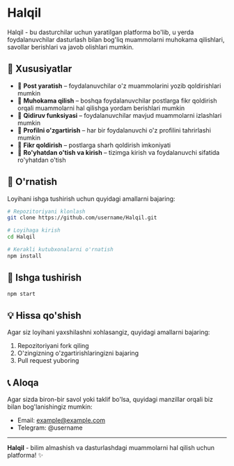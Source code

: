 # Halqil

Halqil - bu dasturchilar uchun yaratilgan platforma bo'lib, u yerda foydalanuvchilar dasturlash bilan bog'liq muammolarni muhokama qilishlari, savollar berishlari va javob olishlari mumkin.

## 📌 Xususiyatlar

- 🔹 **Post yaratish** – foydalanuvchilar o'z muammolarini yozib qoldirishlari mumkin
- 🔹 **Muhokama qilish** – boshqa foydalanuvchilar postlarga fikr qoldirish orqali muammolarni hal qilishga yordam berishlari mumkin
- 🔹 **Qidiruv funksiyasi** – foydalanuvchilar mavjud muammolarni izlashlari mumkin
- 🔹 **Profilni o'zgartirish** – har bir foydalanuvchi o'z profilini tahrirlashi mumkin
- 🔹 **Fikr qoldirish** – postlarga sharh qoldirish imkoniyati
- 🔹 **Ro'yhatdan o'tish va kirish** – tizimga kirish va foydalanuvchi sifatida ro'yhatdan o'tish

## 🔧 O'rnatish

Loyihani ishga tushirish uchun quyidagi amallarni bajaring:

```bash
# Repozitoriyani klonlash
git clone https://github.com/username/Halqil.git

# Loyihaga kirish
cd Halqil

# Kerakli kutubxonalarni o'rnatish
npm install
```

## 🚀 Ishga tushirish

```bash
npm start
```

## 💡 Hissa qo'shish

Agar siz loyihani yaxshilashni xohlasangiz, quyidagi amallarni bajaring:

1. Repozitoriyani fork qiling
2. O'zingizning o'zgartirishlaringizni bajaring
3. Pull request yuboring

## 📞 Aloqa

Agar sizda biron-bir savol yoki taklif bo'lsa, quyidagi manzillar orqali biz bilan bog'lanishingiz mumkin:

- Email: example@example.com
- Telegram: @username

---

**Halqil** - bilim almashish va dasturlashdagi muammolarni hal qilish uchun platforma! ✨
